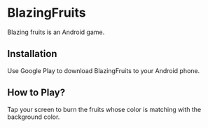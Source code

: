 # BlazingFruits
Blazing fruits is an Android game.
## Installation
Use Google Play to download BlazingFruits to your Android phone.
## How to Play?
Tap your screen to burn the fruits whose color is matching with the background color.
